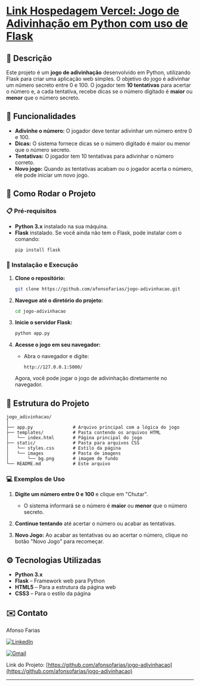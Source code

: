 
# [Link Hospedagem Vercel: Jogo de Adivinhação em Python com uso de Flask](https://jogo-adivinhacao-incode.vercel.app/)


## 📝 Descrição

Este projeto é um **jogo de adivinhação** desenvolvido em Python, utilizando Flask para criar uma aplicação web simples. O objetivo do jogo é adivinhar um número secreto entre 0 e 100. O jogador tem **10 tentativas** para acertar o número e, a cada tentativa, recebe dicas se o número digitado é **maior** ou **menor** que o número secreto.

## 🎯 Funcionalidades

- **Adivinhe o número:** O jogador deve tentar adivinhar um número entre 0 e 100.
- **Dicas:** O sistema fornece dicas se o número digitado é maior ou menor que o número secreto.
- **Tentativas:** O jogador tem 10 tentativas para adivinhar o número correto.
- **Novo jogo:** Quando as tentativas acabam ou o jogador acerta o número, ele pode iniciar um novo jogo.

## 🚀 Como Rodar o Projeto

### 📋 Pré-requisitos

- **Python 3.x** instalado na sua máquina.
- **Flask** instalado. Se você ainda não tem o Flask, pode instalar com o comando:
  ```bash
  pip install flask
  ```

### 🔧 Instalação e Execução

1. **Clone o repositório:**

   ```bash
   git clone https://github.com/afonsofarias/jogo-adivinhacao.git
   ```

2. **Navegue até o diretório do projeto:**

   ```bash
   cd jogo-adivinhacao
   ```

3. **Inicie o servidor Flask:**

   ```bash
   python app.py
   ```

4. **Acesse o jogo em seu navegador:**

   - Abra o navegador e digite:
     ```
     http://127.0.0.1:5000/
     ```

   Agora, você pode jogar o jogo de adivinhação diretamente no navegador.

## 📂 Estrutura do Projeto

```
jogo_adivinhacao/
│
├── app.py               # Arquivo principal com a lógica do jogo
├── templates/           # Pasta contendo os arquivos HTML
│   └── index.html       # Página principal do jogo
├── static/              # Pasta para arquivos CSS
│   └── styles.css       # Estilo da página
│   └── images           # Pasta de imagens
│       └── bg.png       # imagem de fundo
└── README.md            # Este arquivo
```

### 💻 Exemplos de Uso

1. **Digite um número entre 0 e 100** e clique em "Chutar". 
   - O sistema informará se o número é **maior** ou **menor** que o número secreto.
   
2. **Continue tentando** até acertar o número ou acabar as tentativas.

3. **Novo Jogo:** Ao acabar as tentativas ou ao acertar o número, clique no botão "Novo Jogo" para recomeçar.

## ⚙️ Tecnologias Utilizadas

- **Python 3.x**
- **Flask** – Framework web para Python
- **HTML5** – Para a estrutura da página web
- **CSS3** – Para o estilo da página

## ✉️ Contato

Afonso Farias

[![LinkedIn](https://img.shields.io/badge/LinkedIn-0077B5?style=for-the-badge&logo=linkedin&logoColor=white)](https://www.linkedin.com/in/afonso-j-m-farias/)
  
[![Gmail](https://img.shields.io/badge/Gmail-D14836?style=for-the-badge&logo=gmail&logoColor=white)](mailto:afonsojansen@gmail.com)


Link do Projeto: [https://github.com/afonsofarias/jogo-adivinhacao](https://github.com/afonsofarias/jogo-adivinhacao)

---
